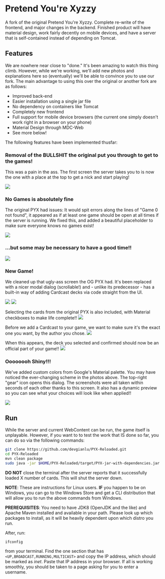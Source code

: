 Pretend You're Xyzzy
===================
A fork of the original Pretend You're Xyzzy. Complete re-write of the frontend, and major changes in the backend. Finished product will have material design, work fairly decently on mobile devices, and have a server that is self-contained instead of depending on Tomcat.

Features
--------
We are nowhere near close to "done." It's been amazing to watch this thing climb. However, while we're working, we'll add new photos and explanations here so (eventually) we'll be able to convince you to use our fork. The main advantage to using this over the original or another fork are as follows:

* Improved back-end
 * Easier installation using a single jar file
 * No dependency on containers like Tomcat
* Completely new frontend 
 * Full support for mobile device browsers (the current one simply doesn't work right in a browser on your phone)
 * Material Design through MDC-Web
 * See more below!

The following features have been implemented thusfar:

### Removal of the BULLSHIT the original put you through to get to the games!
This was a pain in the ass. The first screen the server takes you to is now the one with a place at the top to get a nick and start playing! 

![][screen1]

### No Games is absolutely fine
The original PYX had issues: It would spit errors along the lines of "Game 0 not found", it appeared as if at least one game should be open at all times if the server is running. We fixed this, and added a beautiful placeholder to make sure everyone knows no games exist!

![][screen2]

### ...but some may be necessary to have a good time!!
![][screen9]

### New Game!
We cleaned up that ugly-ass screen the OG PYX had. It's been replaced with a nicer modal dialog (scrollable!) and - unlike its predecessor - has a built-in way of adding Cardcast decks via code straight from the UI. 

![][screen3]
![][screen4]

Selecting the cards from the original PYX is also included, with Material checkboxes to make life complete!!
![][screen6]

Before we add a Cardcast to your game, we want to make sure it's the exact one you want, by the author you chose.
![][screen7]

When this appears, the deck you selected and confirmed should now be an official part of your game!!
![][screen8]

### Oooooooh Shiny!!!
We've added custom colors from Google's Material palette. You may have noticed the ever-changing scheme in the photos above. The top-right "gear" icon opens this dialog. The screenshots were all taken within seconds of each other thanks to this screen. It also has a dynamic preview so you can see what your choices will look like when applied!!

![][screen5]

Run
---
While the server and current WebContent can be run, the game itself is unplayable. However, if you want to to test the work that IS done so far, you can do so via the following commands:

```sh
git clone https://github.com/devgianlu/PYX-Reloaded.git
cd PYX-Reloaded
mvn clean package
sudo java -jar $HOME/PYX-Reloaded/target/PYX-jar-with-dependencies.jar
```

**DO NOT** close the terminal after the server reports that it successfully loaded X number of cards. This will shut the server down.

**NOTE**: These are instructions for Linux users. **IF** you happen to be on Windows, you can go to the Windows Store and get a CLI distribution that will allow you to run the above commands from Windows.

**PREREQUISITES**: You need to have JDK8 (OpenJDK and the like) and Apache Maven installed and available in your path. Please look up which packages to install, as it will be heavily dependent upon which distro you run.

After, run:

```
ifconfig
```

from your terminal. Find the one section that has ```<UP,BROADCAST,RUNNING,MULTICAST>``` and copy the IP address, which should be marked as *inet*. Paste that IP address in your browser. If all is working smoothly, you should be taken to a page asking for you to enter a username.

[screen1]: https://github.com/devgianlu/PYX-Reloaded/blob/material-ui/screenshots/screen1.png?raw=true
[screen2]: https://github.com/devgianlu/PYX-Reloaded/blob/material-ui/screenshots/screen2.png?raw=true
[screen3]: https://github.com/devgianlu/PYX-Reloaded/blob/material-ui/screenshots/screen3.png?raw=true
[screen4]: https://github.com/devgianlu/PYX-Reloaded/blob/material-ui/screenshots/screen4.png?raw=true
[screen5]: https://github.com/devgianlu/PYX-Reloaded/blob/material-ui/screenshots/screen5.png?raw=true
[screen6]: https://github.com/devgianlu/PYX-Reloaded/blob/material-ui/screenshots/screen6.png?raw=true
[screen7]: https://github.com/devgianlu/PYX-Reloaded/blob/material-ui/screenshots/screen7.png?raw=true
[screen8]: https://github.com/devgianlu/PYX-Reloaded/blob/material-ui/screenshots/screen8.png?raw=true
[screen9]: https://github.com/devgianlu/PYX-Reloaded/blob/material-ui/screenshots/screen9.png?raw=true

